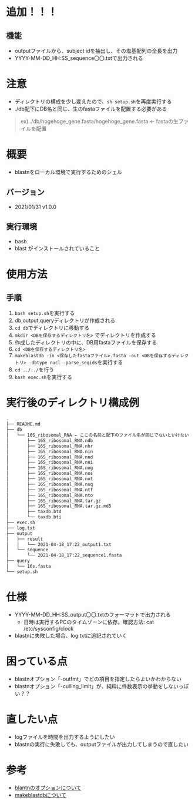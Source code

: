 # 追加！！！
## 機能
- outputファイルから、subject idを抽出し、その塩基配列の全長を出力
- YYYY-MM-DD_HH:SS_sequence〇〇.txtで出力される

# 注意
- ディレクトリの構成を少し変えたので、`sh setup.sh`を再度実行する
- ./db配下にDB名と同じ、生のfastaファイルを配置する必要がある
> ex) ./db/hogehoge_gene.fasta/hogehoge_gene.fasta ← fastaの生ファイルを配置

# 概要
- blastnをローカル環境で実行するためのシェル

## バージョン
- 2021/01/31 v1.0.0

## 実行環境
- bash
- blast
がインストールされていること

# 使用方法
## 手順
1. `bash setup.sh`を実行する
1. db,output,queryディレクトリが作成される
1. `cd db`でディレクトリに移動する
1. `mkdir <DBを保存するディレクトリ名>` でディレクトリを作成する
1. 作成したディレクトリの中に、DB用fastaファイルを保存する
1. `cd <DBを保存するディレクトリ名>`
1. `makeblastdb -in <保存したfastaファイル>.fasta -out <DBを保存するディレクトリ> -dbtype nucl -parse_seqids`を実行する
1. `cd ../../`を行う
1. `bash exec.sh`を実行する

# 実行後のディレクトリ構成例
```bash
.
├── README.md
├── db
│   └── 16S_ribosomal_RNA ← ここの名前と配下のファイル名が同じでないといけない
│       ├── 16S_ribosomal_RNA.ndb
│       ├── 16S_ribosomal_RNA.nhr
│       ├── 16S_ribosomal_RNA.nin
│       ├── 16S_ribosomal_RNA.nnd
│       ├── 16S_ribosomal_RNA.nni
│       ├── 16S_ribosomal_RNA.nog
│       ├── 16S_ribosomal_RNA.nos
│       ├── 16S_ribosomal_RNA.not
│       ├── 16S_ribosomal_RNA.nsq
│       ├── 16S_ribosomal_RNA.ntf
│       ├── 16S_ribosomal_RNA.nto
│       ├── 16S_ribosomal_RNA.tar.gz
│       ├── 16S_ribosomal_RNA.tar.gz.md5
│       ├── taxdb.btd
│       └── taxdb.bti
├── exec.sh
├── log.txt
├── output
│   ├── result
│   │   └── 2021-04-18_17:22_output1.txt
│   └── sequence
│       └── 2021-04-18_17:22_sequence1.fasta
├── query
│   └── 16s.fasta
└── setup.sh

```

# 仕様
- YYYY-MM-DD_HH:SS_output〇〇.txtのフォーマットで出力される
  - 日時は実行するPCのタイムゾーンに依存。確認方法: cat /etc/sysconfig/clock
- blastnに失敗した場合、log.txtに追記されていく

# 困っている点
- blastnオプション「-outfmt」でどの項目を指定したらよいかわからない
- blastnオプション「-culling_limit」が、純粋に件数表示の挙動をしないっぽい？？

# 直したい点
- logファイルを時間を出力するようにしたい
- blastnの実行に失敗しても、outputファイルが出力してしまうので直したい

# 参考
- [blantnのオプションについて](https://www.ncbi.nlm.nih.gov/books/NBK279684/)
- [makeblastdbについて](https://bi.biopapyrus.jp/seq/blast/makeblastdb.html)
